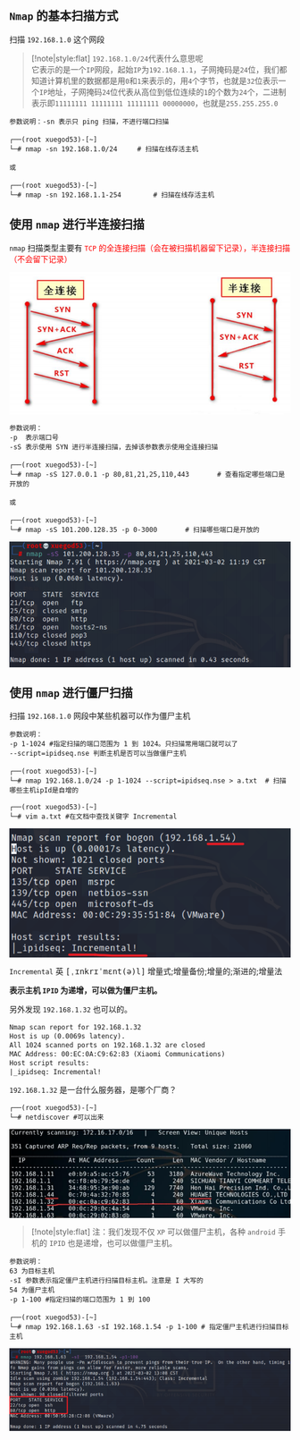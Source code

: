 
## `Nmap` 的基本扫描方式

扫描 `192.168.1.0` 这个网段

> [!note|style:flat]
> `192.168.1.0/24`代表什么意思呢<br/>
> 它表示的是一个`IP`网段，起始`IP`为`192.168.1.1`，子网掩码是`24`位，我们都知道计算机里的数据都是用`0`和`1`来表示的，用`4`个字节，也就是`32`位表示一个`IP`地址，子网掩码`24`位代表从高位到低位连续的`1`的个数为`24`个，二进制表示即`11111111 11111111 11111111 00000000`，也就是`255.255.255.0`

```kali
参数说明：-sn 表示只 ping 扫描，不进行端口扫描

┌──(root xuegod53)-[~]
└─# nmap -sn 192.168.1.0/24		# 扫描在线存活主机

或

┌──(root xuegod53)-[~]
└─# nmap -sn 192.168.1.1-254		# 扫描在线存活主机
```


## 使用 `nmap` 进行半连接扫描

`nmap` 扫描类型主要有 <span style='color: red'>`TCP` 的全连接扫描（会在被扫描机器留下记录），半连接扫描（不会留下记录）</span>

<img src="assets/image/渗透测试系统Kali_Linux/Nmap/基于 Nmap 的扫描方式/使用 nmap 进行半连接扫描/全连接和半连接扫描的区别.png" alt="全连接和半连接扫描的区别" align=center />

```kali
参数说明：
-p  表示端口号
-sS 表示使用 SYN 进行半连接扫描，去掉该参数表示使用全连接扫描

┌──(root xuegod53)-[~]
└─# nmap -sS 127.0.0.1 -p 80,81,21,25,110,443		# 查看指定哪些端口是开放的

或

┌──(root xuegod53)-[~]
└─# nmap -sS 101.200.128.35 -p 0-3000		# 扫描哪些端口是开放的
```

<img src="assets/image/渗透测试系统Kali_Linux/Nmap/基于 Nmap 的扫描方式/使用 nmap 进行半连接扫描/半连接扫描端口.png" alt="半连接扫描端口" align=center />


## 使用 `nmap` 进行僵尸扫描

扫描 `192.168.1.0` 网段中某些机器可以作为僵尸主机

```kali
参数说明：
-p 1-1024 #指定扫描的端口范围为 1 到 1024。只扫描常用端口就可以了
--script=ipidseq.nse 判断主机是否可以当做僵尸主机

┌──(root xuegod53)-[~]
└─# nmap 192.168.1.0/24 -p 1-1024 --script=ipidseq.nse > a.txt	# 扫描哪些主机ipId是自增的
```

```kali
┌──(root xuegod53)-[~]
└─# vim a.txt #在文档中查找关键字 Incremental
```

<img src="assets/image/渗透测试系统Kali_Linux/Nmap/基于 Nmap 的扫描方式/使用 nmap 进行僵尸扫描/查看哪些主机ipId是自增的.png" alt="查看哪些主机ipId是自增的" align=center />

`Incremental` 英 <kbd>[ˌɪnkrɪˈmɛnt(ə)l]</kbd> 增量式;增量备份;增量的;渐进的;增量法

**表示主机 `IPID` 为递增，可以做为僵尸主机。**

另外发现 `192.168.1.32` 也可以的。

```kali
Nmap scan report for 192.168.1.32
Host is up (0.0069s latency).
All 1024 scanned ports on 192.168.1.32 are closed
MAC Address: 00:EC:0A:C9:62:83 (Xiaomi Communications)
Host script results:
|_ipidseq: Incremental!
```

`192.168.1.32` 是一台什么服务器，是哪个厂商？

```kali
┌──(root xuegod53)-[~]
└─# netdiscover #可以出来
```

<img src="assets/image/渗透测试系统Kali_Linux/Nmap/基于 Nmap 的扫描方式/使用 nmap 进行僵尸扫描/查看服务器是哪个厂商.png" alt="查看服务器是哪个厂商" align=center />

> [!note|style:flat]
> 注：我们发现不仅 `XP` 可以做僵尸主机，各种 `android` 手机的 `IPID` 也是递增，也可以做僵尸主机。

```kali
参数说明：
63 为目标主机
-sI 参数表示指定僵尸主机进行扫描目标主机。注意是 I 大写的 
54 为僵尸主机
-p 1-100 #指定扫描的端口范围为 1 到 100

┌──(root xuegod53)-[~]
└─# nmap 192.168.1.63 -sI 192.168.1.54 -p 1-100	# 指定僵尸主机进行扫描目标主机
```

<img src="assets/image/渗透测试系统Kali_Linux/Nmap/基于 Nmap 的扫描方式/使用 nmap 进行僵尸扫描/指定僵尸主机进行扫描目标主机.png" alt="指定僵尸主机进行扫描目标主机" align=center />

